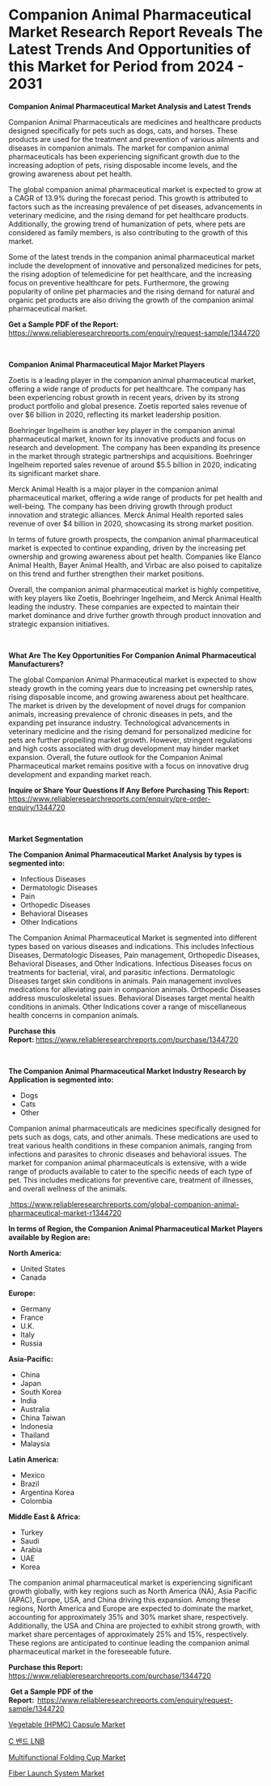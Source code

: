 <p><h1>Companion Animal Pharmaceutical Market Research Report Reveals The Latest Trends And Opportunities of this Market for Period from 2024 - 2031</h1></p><p><strong>Companion Animal Pharmaceutical Market Analysis and Latest Trends</strong></p>
<p><p>Companion Animal Pharmaceuticals are medicines and healthcare products designed specifically for pets such as dogs, cats, and horses. These products are used for the treatment and prevention of various ailments and diseases in companion animals. The market for companion animal pharmaceuticals has been experiencing significant growth due to the increasing adoption of pets, rising disposable income levels, and the growing awareness about pet health.</p><p>The global companion animal pharmaceutical market is expected to grow at a CAGR of 13.9% during the forecast period. This growth is attributed to factors such as the increasing prevalence of pet diseases, advancements in veterinary medicine, and the rising demand for pet healthcare products. Additionally, the growing trend of humanization of pets, where pets are considered as family members, is also contributing to the growth of this market.</p><p>Some of the latest trends in the companion animal pharmaceutical market include the development of innovative and personalized medicines for pets, the rising adoption of telemedicine for pet healthcare, and the increasing focus on preventive healthcare for pets. Furthermore, the growing popularity of online pet pharmacies and the rising demand for natural and organic pet products are also driving the growth of the companion animal pharmaceutical market.</p></p>
<p><strong>Get a Sample PDF of the Report:&nbsp;</strong> <a href="https://www.reliableresearchreports.com/enquiry/request-sample/1344720">https://www.reliableresearchreports.com/enquiry/request-sample/1344720</a></p>
<p>&nbsp;</p>
<p><strong>Companion Animal Pharmaceutical Major Market Players</strong></p>
<p><p>Zoetis is a leading player in the companion animal pharmaceutical market, offering a wide range of products for pet healthcare. The company has been experiencing robust growth in recent years, driven by its strong product portfolio and global presence. Zoetis reported sales revenue of over $6 billion in 2020, reflecting its market leadership position.</p><p>Boehringer Ingelheim is another key player in the companion animal pharmaceutical market, known for its innovative products and focus on research and development. The company has been expanding its presence in the market through strategic partnerships and acquisitions. Boehringer Ingelheim reported sales revenue of around $5.5 billion in 2020, indicating its significant market share.</p><p>Merck Animal Health is a major player in the companion animal pharmaceutical market, offering a wide range of products for pet health and well-being. The company has been driving growth through product innovation and strategic alliances. Merck Animal Health reported sales revenue of over $4 billion in 2020, showcasing its strong market position.</p><p>In terms of future growth prospects, the companion animal pharmaceutical market is expected to continue expanding, driven by the increasing pet ownership and growing awareness about pet health. Companies like Elanco Animal Health, Bayer Animal Health, and Virbac are also poised to capitalize on this trend and further strengthen their market positions.</p><p>Overall, the companion animal pharmaceutical market is highly competitive, with key players like Zoetis, Boehringer Ingelheim, and Merck Animal Health leading the industry. These companies are expected to maintain their market dominance and drive further growth through product innovation and strategic expansion initiatives.</p></p>
<p>&nbsp;</p>
<p><strong>What Are The Key Opportunities For Companion Animal Pharmaceutical Manufacturers?</strong></p>
<p><p>The global Companion Animal Pharmaceutical market is expected to show steady growth in the coming years due to increasing pet ownership rates, rising disposable income, and growing awareness about pet healthcare. The market is driven by the development of novel drugs for companion animals, increasing prevalence of chronic diseases in pets, and the expanding pet insurance industry. Technological advancements in veterinary medicine and the rising demand for personalized medicine for pets are further propelling market growth. However, stringent regulations and high costs associated with drug development may hinder market expansion. Overall, the future outlook for the Companion Animal Pharmaceutical market remains positive with a focus on innovative drug development and expanding market reach.</p></p>
<p><strong>Inquire or Share Your Questions If Any Before Purchasing This Report:</strong> <a href="https://www.reliableresearchreports.com/enquiry/pre-order-enquiry/1344720">https://www.reliableresearchreports.com/enquiry/pre-order-enquiry/1344720</a></p>
<p>&nbsp;</p>
<p><strong>Market Segmentation</strong></p>
<p><strong>The Companion Animal Pharmaceutical Market Analysis by types is segmented into:</strong></p>
<p><ul><li>Infectious Diseases</li><li>Dermatologic Diseases</li><li>Pain</li><li>Orthopedic Diseases</li><li>Behavioral Diseases</li><li>Other Indications</li></ul></p>
<p><p>The Companion Animal Pharmaceutical Market is segmented into different types based on various diseases and indications. This includes Infectious Diseases, Dermatologic Diseases, Pain management, Orthopedic Diseases, Behavioral Diseases, and Other Indications. Infectious Diseases focus on treatments for bacterial, viral, and parasitic infections. Dermatologic Diseases target skin conditions in animals. Pain management involves medications for alleviating pain in companion animals. Orthopedic Diseases address musculoskeletal issues. Behavioral Diseases target mental health conditions in animals. Other Indications cover a range of miscellaneous health concerns in companion animals.</p></p>
<p><strong>Purchase this Report:&nbsp;</strong><a href="https://www.reliableresearchreports.com/purchase/1344720">https://www.reliableresearchreports.com/purchase/1344720</a></p>
<p>&nbsp;</p>
<p><strong>The Companion Animal Pharmaceutical Market Industry Research by Application is segmented into:</strong></p>
<p><ul><li>Dogs</li><li>Cats</li><li>Other</li></ul></p>
<p><p>Companion animal pharmaceuticals are medicines specifically designed for pets such as dogs, cats, and other animals. These medications are used to treat various health conditions in these companion animals, ranging from infections and parasites to chronic diseases and behavioral issues. The market for companion animal pharmaceuticals is extensive, with a wide range of products available to cater to the specific needs of each type of pet. This includes medications for preventive care, treatment of illnesses, and overall wellness of the animals.</p></p>
<p><a href="https://www.reliableresearchreports.com/global-companion-animal-pharmaceutical-market-r1344720">&nbsp;https://www.reliableresearchreports.com/global-companion-animal-pharmaceutical-market-r1344720</a></p>
<p><strong>In terms of Region, the Companion Animal Pharmaceutical Market Players available by Region are:</strong></p>
<p>
    <p> <strong> North America: </strong>
        <ul>
            <li>United States</li>
            <li>Canada</li>
        </ul>
        </p> 
    <p> <strong> Europe: </strong>
        <ul>
            <li>Germany</li>
            <li>France</li>
            <li>U.K.</li>
            <li>Italy</li>
            <li>Russia</li>
        </ul>
        </p> 
    <p> <strong> Asia-Pacific: </strong>
        <ul>
            <li>China</li>
            <li>Japan</li>
            <li>South Korea</li>
            <li>India</li>
            <li>Australia</li>
            <li>China Taiwan</li>
            <li>Indonesia</li>
            <li>Thailand</li>
            <li>Malaysia</li>
        </ul>
        </p> 
    <p> <strong> Latin America: </strong>
        <ul>
            <li>Mexico</li>
            <li>Brazil</li>
            <li>Argentina Korea</li>
            <li>Colombia</li>
        </ul>
        </p> 
    <p> <strong> Middle East & Africa: </strong>
        <ul>
            <li>Turkey</li>
            <li>Saudi</li>
            <li>Arabia</li>
            <li>UAE</li>
            <li>Korea</li>
        </ul>
    </p>
    </p>
<p><p>The companion animal pharmaceutical market is experiencing significant growth globally, with key regions such as North America (NA), Asia Pacific (APAC), Europe, USA, and China driving this expansion. Among these regions, North America and Europe are expected to dominate the market, accounting for approximately 35% and 30% market share, respectively. Additionally, the USA and China are projected to exhibit strong growth, with market share percentages of approximately 25% and 15%, respectively. These regions are anticipated to continue leading the companion animal pharmaceutical market in the foreseeable future.</p></p>
<p><strong>Purchase this Report: </strong><a href="https://www.reliableresearchreports.com/purchase/1344720">https://www.reliableresearchreports.com/purchase/1344720</a></p>
<p>&nbsp;<strong>Get a Sample PDF of the Report:&nbsp;&nbsp;</strong><a href="https://www.reliableresearchreports.com/enquiry/request-sample/1344720">https://www.reliableresearchreports.com/enquiry/request-sample/1344720</a></p>
<p><strong></strong></p>
<p><p><a href="https://github.com/AnnChovey2023/Market-Research-Report-List-1/blob/main/vegetable-hpmc-capsule-market.md">Vegetable (HPMC) Capsule Market</a></p><p><a href="https://medium.com/@elod.85/c-%EB%B0%B4%EB%93%9C-lnb-%EC%8B%9C%EC%9E%A5-%EB%B6%84%EC%84%9D-%EB%B0%8F-%ED%81%AC%EA%B8%B0%EB%8A%94-2024%EB%85%84%EB%B6%80%ED%84%B0-2031%EB%85%84%EA%B9%8C%EC%A7%80-%EC%98%88%EC%B8%A1%EB%90%A9%EB%8B%88%EB%8B%A4-6fa341efa0fa">C 밴드 LNB</a></p><p><a href="https://www.linkedin.com/pulse/multifunctional-folding-cup-market-share-evolution-qxswe">Multifunctional Folding Cup Market</a></p><p><a href="https://www.linkedin.com/pulse/fiber-launch-system-market-share-evolution-growth-trends-8d4ef">Fiber Launch System Market</a></p></p>